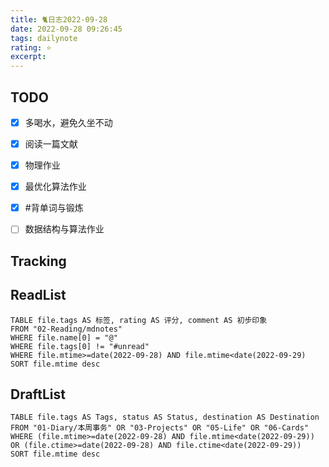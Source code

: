```yaml
---
title: 🐈日志2022-09-28
date: 2022-09-28 09:26:45
tags: dailynote
rating: ⭐️
excerpt: 
---
```

## TODO
- [x] 多喝水，避免久坐不动
- [x] 阅读一篇文献
- [x] 物理作业
- [x] 最优化算法作业
- [x] #背单词与锻炼 
- [ ] 数据结构与算法作业


## Tracking


## ReadList 
<!--此处显示今日已阅读文献-->
```dataview
TABLE file.tags AS 标签, rating AS 评分, comment AS 初步印象
FROM "02-Reading/mdnotes"
WHERE file.name[0] = "@"
WHERE file.tags[0] != "#unread"
WHERE file.mtime>=date(2022-09-28) AND file.mtime<date(2022-09-29)
SORT file.mtime desc
```

## DraftList
<!--此处显示今日新增或修改的草稿或其它非文献笔记文件-->

```dataview
TABLE file.tags AS Tags, status AS Status, destination AS Destination
FROM "01-Diary/本周事务" OR "03-Projects" OR "05-Life" OR "06-Cards"
WHERE (file.mtime>=date(2022-09-28) AND file.mtime<date(2022-09-29)) OR (file.ctime>=date(2022-09-28) AND file.ctime<date(2022-09-29))
SORT file.mtime desc
```